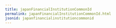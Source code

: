```yaml
---
title: japanFinancialInstitutionCommonId
permalink: japanFinancialInstitutionCommonId.html
jsonid: japanfinancialinstitutioncommonid
---
```

